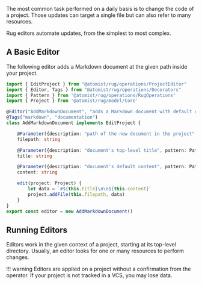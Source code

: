 The most common task performed on a daily basis is to change the code of a
project. Those updates can target a single file but can also refer to many
resources.

Rug editors automate updates, from the simplest to most complex.

## A Basic Editor

The following editor adds a Markdown document at the given path inside your
project.

```typescript linenums="1"
import { EditProject } from "@atomist/rug/operations/ProjectEditor"
import { Editor, Tags } from "@atomist/rug/operations/Decorators"
import { Pattern } from '@atomist/rug/operations/RugOperations'
import { Project } from '@atomist/rug/model/Core'

@Editor("AddMarkdownDocument", "adds a Markdown document with default content")
@Tags("markdown", "documentation")
class AddMarkdownDocument implements EditProject {

    @Parameter({description: "path of the new document in the project", pattern: Pattern.any})
    filepath: string

    @Parameter({description: "document's top-level title", pattern: Pattern.any})
    title: string

    @Parameter({description: "document's default content", pattern: Pattern.any})
    content: string

    edit(project: Project) {
        let data = `#${this.title}\n\n${this.content}`
        project.addFile(this.filepath, data)
    }
}
export const editor = new AddMarkdownDocument()
```

## Running Editors

Editors work in the given context of a project, starting at its top-level
directory. Usually, an editor looks for one or many resources to perform
changes.

!!! warning
    Editors are applied on a project without a confirmation from the operator.
    If your project is not tracked in a VCS, you may lose data.
